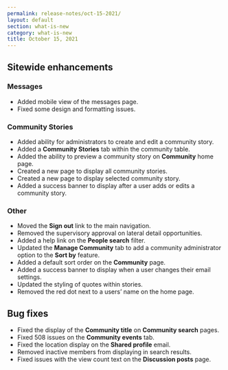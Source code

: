 ```yaml
---
permalink: release-notes/oct-15-2021/
layout: default
section: what-is-new
category: what-is-new
title: October 15, 2021
---
```

## Sitewide enhancements
### Messages

* Added mobile view of the messages page.
* Fixed some design and formatting issues.

### Community Stories

* Added ability for administrators to create and edit a community story.
* Added a **Community Stories** tab within the community table.
* Added the ability to preview a community story on **Community** home page.
* Created a new page to display all community stories.
* Created a new page to display selected community story.
* Added a success banner to display after a user adds or edits a community story.

### Other

* Moved the **Sign out** link to the main navigation.
* Removed the supervisory approval on lateral detail opportunities.
* Added a help link on the **People search** filter.
* Updated the **Manage Community** tab to add a community administrator option to the **Sort by** feature.
* Added a default sort order on the **Community** page.
* Added a success banner to display when a user changes their email settings.
* Updated the styling of quotes within stories.
* Removed the red dot next to a users’ name on the home page.

## Bug fixes

* Fixed the display of the **Community title** on **Community search** pages.
* Fixed 508 issues on the **Community events** tab.
* Fixed the location display on the **Shared profile** email.
* Removed inactive members from displaying in search results.
* Fixed issues with the view count text on the **Discussion posts** page.
